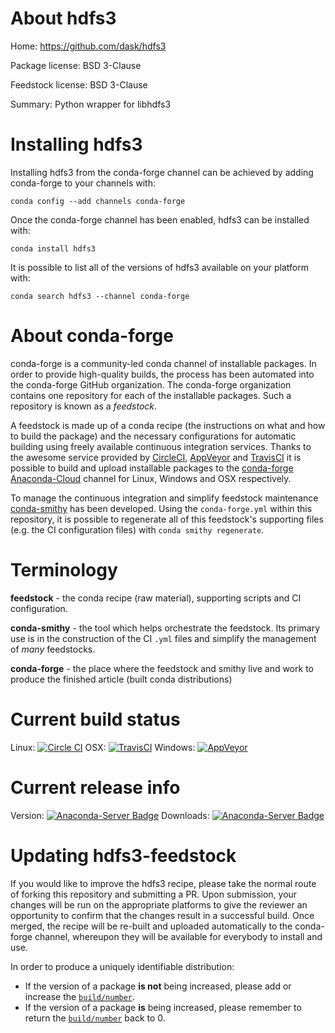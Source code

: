 About hdfs3
===========

Home: https://github.com/dask/hdfs3

Package license: BSD 3-Clause

Feedstock license: BSD 3-Clause

Summary: Python wrapper for libhdfs3



Installing hdfs3
================

Installing hdfs3 from the conda-forge channel can be achieved by adding conda-forge to your channels with:

```
conda config --add channels conda-forge
```

Once the conda-forge channel has been enabled, hdfs3 can be installed with:

```
conda install hdfs3
```

It is possible to list all of the versions of hdfs3 available on your platform with:

```
conda search hdfs3 --channel conda-forge
```


About conda-forge
=================

conda-forge is a community-led conda channel of installable packages.
In order to provide high-quality builds, the process has been automated into the
conda-forge GitHub organization. The conda-forge organization contains one repository 
for each of the installable packages. Such a repository is known as a *feedstock*.

A feedstock is made up of a conda recipe (the instructions on what and how to build
the package) and the necessary configurations for automatic building using freely
available continuous integration services. Thanks to the awesome service provided by
[CircleCI](https://circleci.com/), [AppVeyor](http://www.appveyor.com/)
and [TravisCI](https://travis-ci.org/) it is possible to build and upload installable
packages to the [conda-forge](https://anaconda.org/conda-forge)
[Anaconda-Cloud](http://docs.anaconda.org/) channel for Linux, Windows and OSX respectively.

To manage the continuous integration and simplify feedstock maintenance
[conda-smithy](http://github.com/conda-forge/conda-smithy) has been developed.
Using the ``conda-forge.yml`` within this repository, it is possible to regenerate all of
this feedstock's supporting files (e.g. the CI configuration files) with ``conda smithy regenerate``.


Terminology
===========

**feedstock** - the conda recipe (raw material), supporting scripts and CI configuration.

**conda-smithy** - the tool which helps orchestrate the feedstock.
                   Its primary use is in the construction of the CI ``.yml`` files
                   and simplify the management of *many* feedstocks.

**conda-forge** - the place where the feedstock and smithy live and work to
                  produce the finished article (built conda distributions)

Current build status
====================

Linux: [![Circle CI](https://circleci.com/gh/conda-forge/hdfs3-feedstock.svg?style=svg)](https://circleci.com/gh/conda-forge/hdfs3-feedstock)
OSX: [![TravisCI](https://travis-ci.org/conda-forge/hdfs3-feedstock.svg?branch=master)](https://travis-ci.org/conda-forge/hdfs3-feedstock) 
Windows: [![AppVeyor](https://ci.appveyor.com/api/projects/status/github/conda-forge/hdfs3-feedstock?svg=True)](https://ci.appveyor.com/project/conda-forge/hdfs3-feedstock/branch/master)

Current release info
====================
Version: [![Anaconda-Server Badge](https://anaconda.org/conda-forge/hdfs3/badges/version.svg)](https://anaconda.org/conda-forge/hdfs3)
Downloads: [![Anaconda-Server Badge](https://anaconda.org/conda-forge/hdfs3/badges/downloads.svg)](https://anaconda.org/conda-forge/hdfs3)


Updating hdfs3-feedstock
========================

If you would like to improve the hdfs3 recipe, please take the normal
route of forking this repository and submitting a PR. Upon submission, your changes will
be run on the appropriate platforms to give the reviewer an opportunity to confirm that the
changes result in a successful build. Once merged, the recipe will be re-built and uploaded
automatically to the conda-forge channel, whereupon they will be available for everybody to
install and use.

In order to produce a uniquely identifiable distribution:
 * If the version of a package **is not** being increased, please add or increase
   the [``build/number``](http://conda.pydata.org/docs/building/meta-yaml.html#build-number-and-string). 
 * If the version of a package **is** being increased, please remember to return
   the [``build/number``](http://conda.pydata.org/docs/building/meta-yaml.html#build-number-and-string)
   back to 0.
